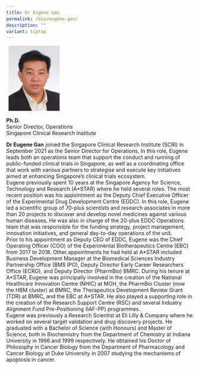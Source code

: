 ```yaml
---
title: Dr Eugene Gan
permalink: /bio/eugene-gan/
description: ""
variant: tiptap
---
```

<div class="isomer-image-wrapper">
<img style="width:150px" height="auto" width="100%" src="/images/Leadership/Senior%20Management/eugene-gan.png">
</div>
<p><strong>Ph.D.</strong>
<br>Senior Director, Operations
<br>Singapore Clinical Research Institute</p>
<p><strong>Dr Eugene Gan</strong> joined the Singapore Clinical Research Institute
(SCRI) in September 2021 as the Senior Director for Operations. In this
role, Eugene leads both an operations team that support the conduct and
running of public-funded clinical trials in Singapore, as well as a coordinating
office that work with various partners to strategise and execute key initiatives
aimed at enhancing Singapore’s clinical trials ecosystem.
<br>Eugene previously spent 10 years at the Singapore Agency for Science,
Technology and Research (A*STAR) where he held several roles. The most
recent position was his appointment as the Deputy Chief Executive Officer
of the Experimental Drug Development Centre (EDDC). In this role, Eugene
led a scientific group of 70-plus scientists and research associates in
more than 20 projects to discover and develop novel medicines against various
human diseases. He was also in charge of the 20-plus EDDC Operations team
that was responsible for the funding strategy, project management, innovation
initiatives, and general day-to-day operations of the unit.
<br>Prior to his appointment as Deputy CEO of EDDC, Eugene was the Chief Operating
Officer (COO) of the Experimental Biotherapeutics Centre (EBC) from 2017
to 2018. Other appointments he had held at A*STAR included Business Development
Manager at the Biomedical Sciences Industry Partnership Office (BMS IPO),
Deputy Director Early Career Researchers Office (ECRO), and Deputy Director
(PharmBio) BMRC. During his tenure at A*STAR, Eugene was principally involved
in the creation of the National Healthcare Innovation Centre (NHIC) at
MOH, the PharmBio Cluster (now the HBM cluster) at BMRC, the Therapeutics
Development Review Grant (TDR) at BMRC, and the EBC at A*STAR. He also
played a supporting role in the creation of the Research Support Centre
(RSC) and several Industry Alignment Fund Pre-Positioning (IAF-PP) programmes.
<br>Eugene was previously a Research Scientist at Eli Lilly &amp; Company
where he worked on several target validation and drug discovery projects.
He graduated with a Bachelor of Science (with Honours) and Master of Science,
both in Biochemistry from the Department of Chemistry at Indiana University
in 1996 and 1999 respectively. He obtained his Doctor of Philosophy in
Cancer Biology from the Department of Pharmacology and Cancer Biology at
Duke University in 2007 studying the mechanisms of apoptosis in cancer.</p>